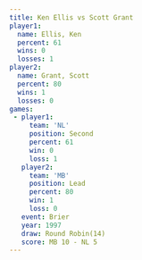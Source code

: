 ```yaml
---
title: Ken Ellis vs Scott Grant
player1:            
  name: Ellis, Ken  
  percent: 61       
  wins: 0           
  losses: 1         
player2:            
  name: Grant, Scott
  percent: 80       
  wins: 1           
  losses: 0         
games:
 - player1:          
     team: 'NL'      
     position: Second
     percent: 61     
     win: 0          
     loss: 1         
   player2:        
     team: 'MB'    
     position: Lead
     percent: 80   
     win: 1        
     loss: 0       
   event: Brier         
   year: 1997           
   draw: Round Robin(14)
   score: MB 10 - NL 5  
---
```

